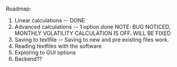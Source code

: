 Roadmap:

1. Linear calculations -- DONE
2. Advanced calculations -- 1 option done NOTE: BUG NOTICED, MONTHLY VOLATILITY CALCULATION IS OFF. WILL BE FIXED
3. Saving to textfile -- Saving to new and pre existing files work.
4. Reading textfiles with the software
5. Exploring to GUI options
6. Backend??
